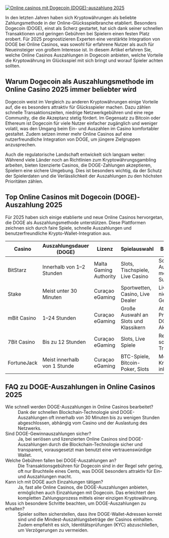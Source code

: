 [![Online casinos mit Dogecoin (DOGE)-auszahlung 2025](https://123-caf.pages.dev/gitsignup.png)](https://vrmoo.ru/Bt82HjjY)

<p>In den letzten Jahren haben sich Kryptowährungen als beliebte Zahlungsmethode in der Online-Glücksspielbranche etabliert. Besonders Dogecoin (DOGE), einst als Scherz gestartet, hat sich dank seiner schnellen Transaktionen und geringen Gebühren bei Spielern einen festen Platz erobert. Für 2025 prognostizieren Experten eine verstärkte Integration von DOGE bei Online Casinos, was sowohl für erfahrene Nutzer als auch für Neueinsteiger von großem Interesse ist. In diesem Artikel erfahren Sie, welche Online Casinos Auszahlungen in Dogecoin anbieten, welche Vorteile die Kryptowährung im Glücksspiel mit sich bringt und worauf Spieler achten sollten.</p>  <h2>Warum Dogecoin als Auszahlungsmethode im Online Casino 2025 immer beliebter wird</h2> <p>Dogecoin weist im Vergleich zu anderen Kryptowährungen einige Vorteile auf, die es besonders attraktiv für Glücksspieler machen. Dazu zählen schnelle Transaktionszeiten, niedrige Netzwerkgebühren und eine rege Community, die die Akzeptanz stetig fördert. Im Gegensatz zu Bitcoin oder Ethereum ist Dogecoin für viele Nutzer einfacher zugänglich und weniger volatil, was den Umgang beim Ein- und Auszahlen im Casino komfortabler gestaltet. Zudem setzen immer mehr Online Casinos auf eine nutzerfreundliche Integration von DOGE, um jüngere Zielgruppen anzusprechen.</p> <p>Auch die regulatorische Landschaft entwickelt sich langsam weiter: Während viele Länder noch an Richtlinien zum Kryptowährungsgambling arbeiten, bieten lizenzierte Casinos, die DOGE-Zahlungen akzeptieren, Spielern eine sichere Umgebung. Dies ist besonders wichtig, da der Schutz der Spielerdaten und die Verlässlichkeit der Auszahlungen zu den höchsten Prioritäten zählen.</p>  <h2>Top Online Casinos mit Dogecoin (DOGE)-Auszahlung 2025</h2> <p>Für 2025 haben sich einige etablierte und neue Online Casinos hervorgetan, die DOGE als Auszahlungsmethode unterstützen. Diese Plattformen zeichnen sich durch faire Spiele, schnelle Auszahlungen und benutzerfreundliche Krypto-Wallet-Integration aus.</p>  <table>   <thead>     <tr>       <th>Casino</th>       <th>Auszahlungsdauer (DOGE)</th>       <th>Lizenz</th>       <th>Spielauswahl</th>       <th>Besonderheiten</th>     </tr>   </thead>   <tbody>     <tr>       <td>BitStarz</td>       <td>Innerhalb von 1–2 Stunden</td>       <td>Malta Gaming Authority</td>       <td>Slots, Tischspiele, Live Casino</td>       <td>Schnelle DOGE-Auszahlungen, mehrsprachiger Support</td>     </tr>     <tr>       <td>Stake</td>       <td>Meist unter 30 Minuten</td>       <td>Curaçao eGaming</td>       <td>Sportwetten, Casino, Live Dealer</td>       <td>Live-Chats, niedrige Gebühren</td>     </tr>     <tr>       <td>mBit Casino</td>       <td>1–24 Stunden</td>       <td>Curaçao eGaming</td>       <td>Große Auswahl an Slots und Klassikern</td>       <td>Attraktive VIP-Programme, DOGE-Akzeptanz</td>     </tr>     <tr>       <td>7Bit Casino</td>       <td>Bis zu 12 Stunden</td>       <td>Curaçao eGaming</td>       <td>Slots, Live Spiele</td>       <td>Retro-Design, schnelle DOGE-Transaktionen</td>     </tr>     <tr>       <td>FortuneJack</td>       <td>Meist innerhalb von 1 Stunde</td>       <td>Curaçao eGaming</td>       <td>BTC-Spiele, Bitcoin-Poker, Slots</td>       <td>Mehrfach Kryptowährungen inkl. DOGE</td>     </tr>   </tbody> </table>  <h2>FAQ zu DOGE-Auszahlungen in Online Casinos 2025</h2> <dl>   <dt>Wie schnell werden DOGE-Auszahlungen in Online Casinos bearbeitet?</dt>   <dd>Dank der schnellen Blockchain-Technologie sind DOGE-Auszahlungen oft innerhalb von 30 Minuten bis zu wenigen Stunden abgeschlossen, abhängig vom Casino und der Auslastung des Netzwerks.</dd>      <dt>Sind DOGE-Gewinnauszahlungen sicher?</dt>   <dd>Ja, bei seriösen und lizenzierten Online Casinos sind DOGE-Auszahlungen durch die Blockchain-Technologie sicher und transparent, vorausgesetzt man benutzt eine vertrauenswürdige Wallet.</dd>      <dt>Welche Gebühren fallen bei DOGE-Auszahlungen an?</dt>   <dd>Die Transaktionsgebühren für Dogecoin sind in der Regel sehr gering, oft nur Bruchteile eines Cents, was DOGE besonders attraktiv für Ein- und Auszahlungen macht.</dd>      <dt>Kann ich mit DOGE auch Einzahlungen tätigen?</dt>   <dd>Ja, fast alle Online Casinos, die DOGE-Auszahlungen anbieten, ermöglichen auch Einzahlungen mit Dogecoin. Das erleichtert den kompletten Zahlungsprozess mittels einer einzigen Kryptowährung.</dd>      <dt>Muss ich besondere Schritte beachten, um DOGE-Auszahlungen zu erhalten?</dt>   <dd>Spieler sollten sicherstellen, dass ihre DOGE-Wallet-Adressen korrekt sind und die Mindest-Auszahlungsbeträge der Casinos einhalten. Zudem empfiehlt es sich, Identitätsprüfungen (KYC) abzuschließen, um Verzögerungen zu vermeiden.</dd> </dl>